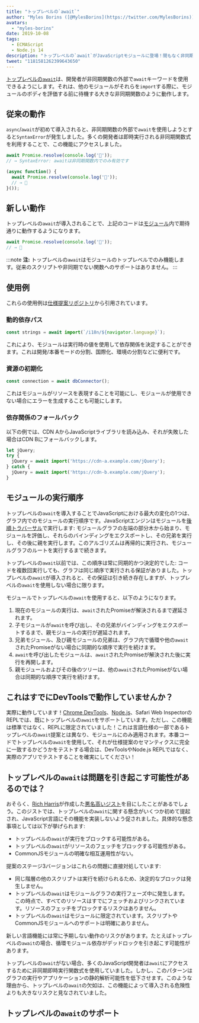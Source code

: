 ```yaml
---
title: "トップレベルの`await`"
author: "Myles Borins ([@MylesBorins](https://twitter.com/MylesBorins))"
avatars:
  - "myles-borins"
date: 2019-10-08
tags:
  - ECMAScript
  - Node.js 14
description: "トップレベルの`await`がJavaScriptモジュールに登場！間もなく非同期関数に入ることなく`await`を使用できるようになります。"
tweet: "1181581262399643650"
---
```

[トップレベルの`await`](https://github.com/tc39/proposal-top-level-await)は、開発者が非同期関数の外部で`await`キーワードを使用できるようにします。それは、他のモジュールがそれらを`import`する際に、モジュールのボディを評価する前に待機する大きな非同期関数のように動作します。

<!--truncate-->
## 従来の動作

`async`/`await`が初めて導入されると、非同期関数の外部で`await`を使用しようとすると`SyntaxError`が発生しました。多くの開発者は即時実行される非同期関数式を利用することで、この機能にアクセスしました。

```js
await Promise.resolve(console.log('🎉'));
// → SyntaxError: awaitは非同期関数内でのみ有効です

(async function() {
  await Promise.resolve(console.log('🎉'));
  // → 🎉
}());
```

## 新しい動作

トップレベルの`await`が導入されることで、上記のコードは[モジュール](/features/modules)内で期待通りに動作するようになります。

```js
await Promise.resolve(console.log('🎉'));
// → 🎉
```

:::note
**注:** トップレベルの`await`はモジュールのトップレベルでのみ機能します。従来のスクリプトや非同期でない関数へのサポートはありません。
:::

## 使用例

これらの使用例は[仕様提案リポジトリ](https://github.com/tc39/proposal-top-level-await#use-cases)から引用されています。

### 動的依存パス

```js
const strings = await import(`/i18n/${navigator.language}`);
```

これにより、モジュールは実行時の値を使用して依存関係を決定することができます。これは開発/本番モードの分割、国際化、環境の分割などに便利です。

### 資源の初期化

```js
const connection = await dbConnector();
```

これはモジュールがリソースを表現することを可能にし、モジュールが使用できない場合にエラーを生成することも可能にします。

### 依存関係のフォールバック

以下の例では、CDN AからJavaScriptライブラリを読み込み、それが失敗した場合はCDN Bにフォールバックします。

```js
let jQuery;
try {
  jQuery = await import('https://cdn-a.example.com/jQuery');
} catch {
  jQuery = await import('https://cdn-b.example.com/jQuery');
}
```

## モジュールの実行順序

トップレベルの`await`を導入することでJavaScriptにおける最大の変化の1つは、グラフ内でのモジュールの実行順序です。JavaScriptエンジンはモジュールを[後順トラバーサル](https://en.wikibooks.org/wiki/A-level_Computing/AQA/Paper_1/Fundamentals_of_algorithms/Tree_traversal#Post-order)で実行します: モジュールグラフの左端の部分木から始まり、モジュールを評価し、それらのバインディングをエクスポートし、その兄弟を実行し、その後に親を実行します。このアルゴリズムは再帰的に実行され、モジュールグラフのルートを実行するまで続きます。

トップレベルの`await`以前では、この順序は常に同期的かつ決定的でした: コードを複数回実行しても、グラフは同じ順序で実行される保証がありました。トップレベルの`await`が導入されると、その保証は引き続き存在しますが、トップレベルの`await`を使用しない場合に限ります。

モジュールでトップレベルの`await`を使用すると、以下のようになります。

1. 現在のモジュールの実行は、`await`されたPromiseが解決されるまで遅延されます。
1. 子モジュールが`await`を呼び出し、その兄弟がバインディングをエクスポートするまで、親モジュールの実行が遅延されます。
1. 兄弟モジュール、及び親モジュールの兄弟は、グラフ内で循環や他の`await`されたPromiseがない場合に同期的な順序で実行を続けます。
1. `await`を呼び出したモジュールは、`await`されたPromiseが解決された後に実行を再開します。
1. 親モジュールおよびその後のツリーは、他の`await`されたPromiseがない場合は同期的な順序で実行を続けます。

## これはすでにDevToolsで動作していませんか？

実際に動作しています！[Chrome DevTools](https://developers.google.com/web/updates/2017/08/devtools-release-notes#await)、[Node.js](https://github.com/nodejs/node/issues/13209)、Safari Web InspectorのREPLでは、既にトップレベルの`await`をサポートしています。ただし、この機能は標準ではなく、REPLに限定されていました！これは言語仕様の一部であるトップレベルの`await`提案とは異なり、モジュールにのみ適用されます。本番コードでトップレベルの`await`を使用して、それが仕様提案のセマンティクスに完全に一致するかどうかをテストする場合は、DevToolsやNode.js REPLではなく、実際のアプリでテストすることを確実にしてください！

## トップレベルの`await`は問題を引き起こす可能性があるのでは？

おそらく、[Rich Harris](https://twitter.com/Rich_Harris)が作成した[悪名高いジスト](https://gist.github.com/Rich-Harris/0b6f317657f5167663b493c722647221)を目にしたことがあるでしょう。このジストでは、トップレベルの`await`に関する懸念がいくつか初めて提起され、JavaScript言語にその機能を実装しないよう促されました。具体的な懸念事項としては以下が挙げられます:

- トップレベルの`await`が実行をブロックする可能性がある。
- トップレベルの`await`がリソースのフェッチをブロックする可能性がある。
- CommonJSモジュールの明確な相互運用性がない。

提案のステージ3バージョンはこれらの問題に直接対処しています:

- 同じ階層の他のスクリプトは実行を続けられるため、決定的なブロックは発生しません。
- トップレベルの`await`はモジュールグラフの実行フェーズ中に発生します。この時点で、すべてのリソースはすでにフェッチおよびリンクされています。リソースのフェッチをブロックするリスクはありません。
- トップレベルの`await`はモジュールに限定されています。スクリプトやCommonJSモジュールへのサポートは明確にありません。

新しい言語機能には常に予期しない動作のリスクがあります。たとえばトップレベルの`await`の場合、循環モジュール依存がデッドロックを引き起こす可能性があります。

トップレベルの`await`がない場合、多くのJavaScript開発者は`await`にアクセスするために非同期即時実行関数式を使用していました。しかし、このパターンはグラフの実行やアプリケーションの静的解析可能性を低下させます。このような理由から、トップレベルの`await`の欠如は、この機能によって導入される危険性よりも大きなリスクと見なされていました。

## トップレベルの`await`のサポート

<feature-support chrome="89 https://bugs.chromium.org/p/v8/issues/detail?id=9344"
                 firefox="no https://bugzilla.mozilla.org/show_bug.cgi?id=1519100"
                 safari="15 https://bugs.webkit.org/show_bug.cgi?id=202484"
                 nodejs="14"
                 babel="no https://github.com/babel/proposals/issues/44"></feature-support>
